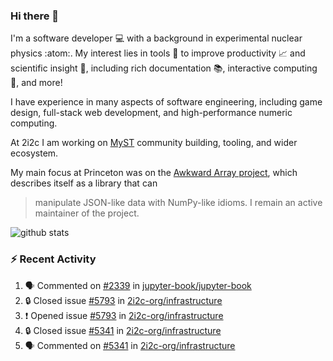 ### Hi there 👋 

I'm a software developer 💻 with a background in experimental nuclear physics :atom:. My interest lies in tools :wrench: to improve productivity :chart_with_upwards_trend: and scientific insight :telescope:, including rich documentation 📚, interactive computing 🧮, and more! 

I have experience in many aspects of software engineering, including game design, full-stack web development, and high-performance numeric computing. 

At 2i2c I am working on [MyST](https://github.com/jupyter-book/mystmd) community building, tooling, and wider ecosystem. 

My main focus at Princeton was on the [Awkward Array project](awkward-array.org/), which describes itself as a library that can 
> manipulate JSON-like data with NumPy-like idioms. I remain an active maintainer of the project. 

![github stats](https://github-readme-stats.vercel.app/api?username=agoose77&show_icons=true&hide_rank=true&hide_title=true&bg_color=30,e76445,904e95&text_color=efe3ec&icon_color=efe3ec)
<!--
**agoose77/agoose77** is a ✨ _special_ ✨ repository because its `README.md` (this file) appears on your GitHub profile.

Here are some ideas to get you started:

- 🔭 I’m currently working on ...
- 🌱 I’m currently learning ...
- 👯 I’m looking to collaborate on ...
- 🤔 I’m looking for help with ...
- 💬 Ask me about ...
- 📫 How to reach me: ...
- 😄 Pronouns: ...
- ⚡ Fun fact: ...
-->

### :zap: Recent Activity

<!--START_SECTION:activity-->
1. 🗣 Commented on [#2339](https://github.com/jupyter-book/jupyter-book/issues/2339#issuecomment-2749043934) in [jupyter-book/jupyter-book](https://github.com/jupyter-book/jupyter-book)
2. 🔒 Closed issue [#5793](https://github.com/2i2c-org/infrastructure/issues/5793) in [2i2c-org/infrastructure](https://github.com/2i2c-org/infrastructure)
3. ❗ Opened issue [#5793](https://github.com/2i2c-org/infrastructure/issues/5793) in [2i2c-org/infrastructure](https://github.com/2i2c-org/infrastructure)
4. 🔒 Closed issue [#5341](https://github.com/2i2c-org/infrastructure/issues/5341) in [2i2c-org/infrastructure](https://github.com/2i2c-org/infrastructure)
5. 🗣 Commented on [#5341](https://github.com/2i2c-org/infrastructure/issues/5341#issuecomment-2748327428) in [2i2c-org/infrastructure](https://github.com/2i2c-org/infrastructure)
<!--END_SECTION:activity-->

